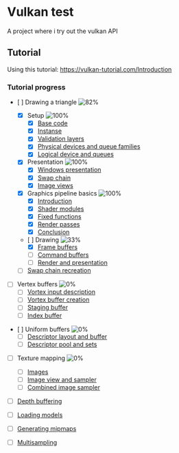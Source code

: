# Vulkan test
A project where i try out the vulkan API

## Tutorial
Using this tutorial: 
    https://vulkan-tutorial.com/Introduction

### Tutorial progress

- [ ] Drawing a triangle ![82%](https://progress-bar.dev/82)

  - [x] Setup ![100%](https://progress-bar.dev/100)
    - [x] [Base code](https://vulkan-tutorial.com/Drawing_a_triangle/Setup/Base_code)
    - [x] [Instanse](https://vulkan-tutorial.com/Drawing_a_triangle/Setup/Instance)
    - [x] [Validation layers](https://vulkan-tutorial.com/Drawing_a_triangle/Setup/Validation_layers)
    - [x] [Physical devices and queue families](https://vulkan-tutorial.com/Drawing_a_triangle/Setup/Physical_devices_and_queue_families)
    - [x] [Logical device and queues](https://vulkan-tutorial.com/Drawing_a_triangle/Setup/Logical_device_and_queues)
  
  - [x] Presentation ![100%](https://progress-bar.dev/100)
    - [x] [Windows presentation](https://vulkan-tutorial.com/Drawing_a_triangle/Presentation/Window_surface)
    - [x] [Swap chain](https://vulkan-tutorial.com/Drawing_a_triangle/Presentation/Swap_chain)
    - [x] [Image views](https://vulkan-tutorial.com/Drawing_a_triangle/Presentation/Image_views)
  
  - [x] Graphics pipeline basics ![100%](https://progress-bar.dev/100)
    - [x] [Introduction](https://vulkan-tutorial.com/Drawing_a_triangle/Graphics_pipeline_basics/Introduction)
    - [x] [Shader modules](https://vulkan-tutorial.com/Drawing_a_triangle/Graphics_pipeline_basics/Shader_modules)
    - [x] [Fixed functions](https://vulkan-tutorial.com/Drawing_a_triangle/Graphics_pipeline_basics/Fixed_functions)
    - [x] [Render passes](https://vulkan-tutorial.com/Drawing_a_triangle/Graphics_pipeline_basics/Render_passes)
    - [x] [Conclusion](https://vulkan-tutorial.com/Drawing_a_triangle/Graphics_pipeline_basics/Conclusion)
  
  - [ ] Drawing ![33%](https://progress-bar.dev/33)
    - [x] [Frame buffers](https://vulkan-tutorial.com/Drawing_a_triangle/Drawing/Framebuffers)
    - [ ] [Command buffers](https://vulkan-tutorial.com/Drawing_a_triangle/Drawing/Command_buffers)
    - [ ] [Render and presentation](https://vulkan-tutorial.com/Drawing_a_triangle/Drawing/Rendering_and_presentation)
  
  - [ ] [Swap chain recreation](https://vulkan-tutorial.com/Drawing_a_triangle/Swap_chain_recreation)

- [ ] Vertex buffers ![0%](https://progress-bar.dev/0)
  - [ ] [Vortex input description](https://vulkan-tutorial.com/Drawing_a_triangle/Swap_chain_recreation)
  - [ ] [Vortex buffer creation](https://vulkan-tutorial.com/Vertex_buffers/Vertex_buffer_creation)
  - [ ] [Staging buffer](https://vulkan-tutorial.com/Vertex_buffers/Staging_buffer)
  - [ ] [Index buffer](https://vulkan-tutorial.com/Vertex_buffers/Index_buffer)

- [ ] Uniform buffers ![0%](https://progress-bar.dev/0)
  - [ ] [Descriptor layout and buffer](https://vulkan-tutorial.com/Uniform_buffers/Descriptor_layout_and_buffer)
  - [ ] [Descriptor pool and sets](https://vulkan-tutorial.com/Uniform_buffers/Descriptor_pool_and_sets)

- [ ] Texture mapping ![0%](https://progress-bar.dev/0)
  - [ ] [Images](https://vulkan-tutorial.com/Texture_mapping/Images)
  - [ ] [Image view and sampler](https://vulkan-tutorial.com/Texture_mapping/Image_view_and_sampler)
  - [ ] [Combined image sampler](https://vulkan-tutorial.com/Texture_mapping/Combined_image_sampler)

- [ ] [Depth buffering](https://vulkan-tutorial.com/Depth_buffering) 

- [ ] [Loading models](https://vulkan-tutorial.com/Loading_models)

- [ ] [Generating mipmaps](https://vulkan-tutorial.com/Generating_Mipmaps)

- [ ] [Multisampling](https://vulkan-tutorial.com/Multisampling)
